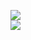 [![](https://img.shields.io/badge/Made%20With-Github%20Spray-lightgrey.svg?style=for-the-badge&logo=github)](https://github.com/Annihil/github-spray#1333)  
[![](https://i.imgur.com/2DrTn0Z.gif)](https://github.com/Annihil/github-spray)